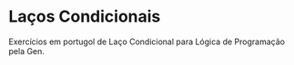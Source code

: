 # Laços Condicionais
Exercícios em portugol de Laço Condicional para Lógica de Programação pela Gen.
